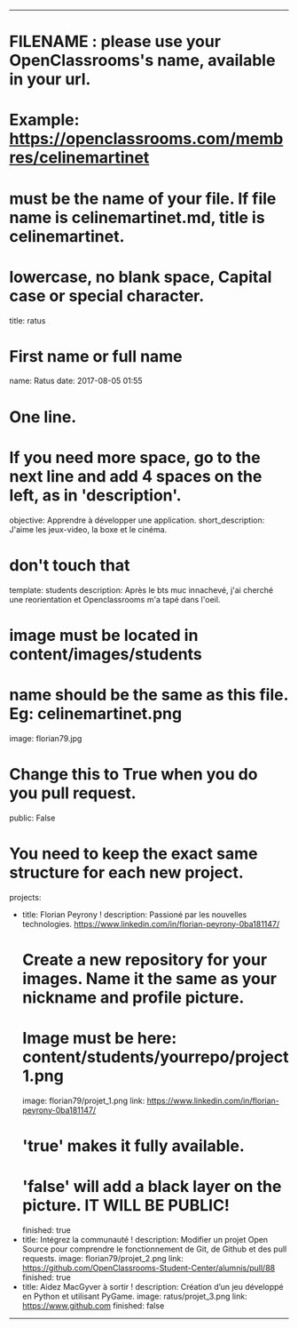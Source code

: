 ---

# FILENAME : please use your OpenClassrooms's name, available in your url.
# Example: https://openclassrooms.com/membres/celinemartinet
# must be the name of your file. If file name is celinemartinet.md, title is celinemartinet.
# lowercase, no blank space, Capital case or special character.
title: ratus

# First name or full name
name: Ratus
date: 2017-08-05 01:55

# One line.
# If you need more space, go to the next line and add 4 spaces on the left, as in 'description'.
objective: Apprendre à développer une application.
short_description: J'aime les jeux-video, la boxe et le cinéma.

# don't touch that
template: students
description:
    Après le bts muc innachevé, j'ai cherché une reorientation et Openclassrooms m'a tapé dans l'oeil.

# image must be located in content/images/students
# name should be the same as this file. Eg: celinemartinet.png
image: florian79.jpg

# Change this to True when you do you pull request.
public: False

# You need to keep the exact same structure for each new project.
projects:
  - title: Florian Peyrony !
    description: Passioné par les nouvelles technologies.
    https://www.linkedin.com/in/florian-peyrony-0ba181147/
    # Create a new repository for your images. Name it the same as your nickname and profile picture.
    # Image must be here: content/students/yourrepo/project1.png
    image: florian79/projet_1.png
    link: https://www.linkedin.com/in/florian-peyrony-0ba181147/
    # 'true' makes it fully available.
    # 'false' will add a black layer on the picture. IT WILL BE PUBLIC!
    finished: true
  - title: Intégrez la communauté !
    description: Modifier un projet Open Source pour comprendre le fonctionnement de Git, de Github et des pull requests. 
    image: florian79/projet_2.png
    link: https://github.com/OpenClassrooms-Student-Center/alumnis/pull/88
    finished: true
  - title: Aidez MacGyver à sortir !
    description: Création d’un jeu développé en Python et utilisant PyGame.
    image: ratus/projet_3.png
    link: https://www.github.com
    finished: false
---